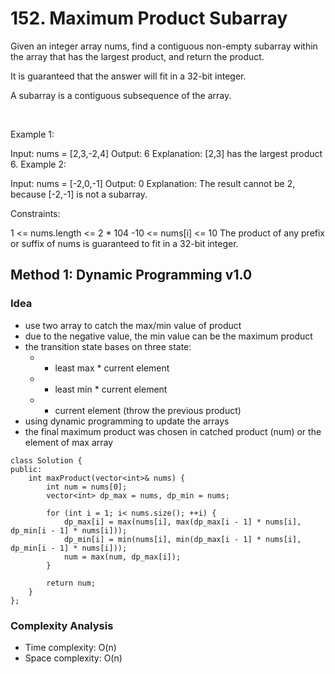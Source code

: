 # 152. Maximum Product Subarray
Given an integer array nums, find a contiguous non-empty subarray within the array that has the largest product, and return the product.

It is guaranteed that the answer will fit in a 32-bit integer.

A subarray is a contiguous subsequence of the array.

 

Example 1:

Input: nums = [2,3,-2,4]
Output: 6
Explanation: [2,3] has the largest product 6.
Example 2:

Input: nums = [-2,0,-1]
Output: 0
Explanation: The result cannot be 2, because [-2,-1] is not a subarray.
 

Constraints:

1 <= nums.length <= 2 * 104
-10 <= nums[i] <= 10
The product of any prefix or suffix of nums is guaranteed to fit in a 32-bit integer.


## Method 1: Dynamic Programming v1.0
### Idea
- use two array to catch the max/min value of product
- due to the negative value, the min value can be the maximum product
- the transition state bases on three state: 
	- - least max * current element
	- - least min * current element
	- - current element (throw the previous product)
- using dynamic programming to update the arrays
- the final maximum product was chosen in catched product (num) or the element of max array
```
class Solution {
public:
    int maxProduct(vector<int>& nums) {
        int num = nums[0];
        vector<int> dp_max = nums, dp_min = nums;

        for (int i = 1; i< nums.size(); ++i) {
            dp_max[i] = max(nums[i], max(dp_max[i - 1] * nums[i], dp_min[i - 1] * nums[i]));
            dp_min[i] = min(nums[i], min(dp_max[i - 1] * nums[i], dp_min[i - 1] * nums[i]));
            num = max(num, dp_max[i]);
        }

        return num;
    }
};
```
### Complexity Analysis
- Time complexity: O(n)
- Space complexity: O(n)